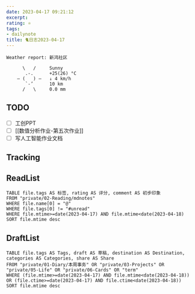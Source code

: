 ```yaml
---
date: 2023-04-17 09:21:12
excerpt: 
rating: ⭐️
tags: 
- dailynote
title: 🐈日志2023-04-17
---
```


```
Weather report: 新鸿社区

      \   /     Sunny
       .-.      +25(26) °C     
    ― (   ) ―   ↓ 4 km/h       
       `-’      10 km          
      /   \     0.0 mm
```

## TODO
- [ ] 工创PPT
- [ ] [[数值分析作业-第五次作业]]
- [ ] 写人工智能作业文档

## Tracking


## ReadList 
<!--此处显示今日已阅读文献-->
```dataview
TABLE file.tags AS 标签, rating AS 评分, comment AS 初步印象
FROM "private/02-Reading/mdnotes"
WHERE file.name[0] = "@"
WHERE file.tags[0] != "#unread"
WHERE file.mtime>=date(2023-04-17) AND file.mtime<date(2023-04-18)
SORT file.mtime desc
```

## DraftList
<!--此处显示今日新增或修改的草稿或其它非文献笔记文件-->

```dataview
TABLE file.tags AS Tags, draft AS 草稿, destination AS Destination, categories AS Categories, share AS Share
FROM "private/01-Diary/本周事务" OR "private/03-Projects" OR "private/05-Life" OR "private/06-Cards" OR "term"
WHERE (file.mtime>=date(2023-04-17) AND file.mtime<date(2023-04-18)) OR (file.ctime>=date(2023-04-17) AND file.ctime<date(2023-04-18))
SORT file.mtime desc
```
